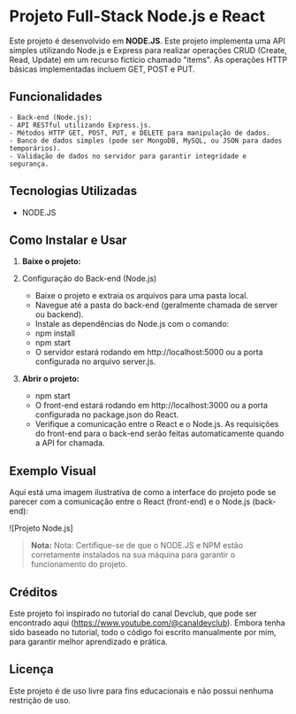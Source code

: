 
# Projeto Full-Stack Node.js e React

Este projeto é desenvolvido em **NODE.JS**. Este projeto implementa uma API simples utilizando Node.js e Express para realizar operações CRUD (Create, Read, Update) em um recurso
fictício chamado "items". As operações HTTP básicas implementadas incluem GET, POST e PUT.

## Funcionalidades

    - Back-end (Node.js):
    - API RESTful utilizando Express.js.
    - Métodos HTTP GET, POST, PUT, e DELETE para manipulação de dados.
    - Banco de dados simples (pode ser MongoDB, MySQL, ou JSON para dados temporários).
    - Validação de dados no servidor para garantir integridade e segurança.

## Tecnologias Utilizadas

- NODE.JS

## Como Instalar e Usar

1. **Baixe o projeto:**

1. Configuração do Back-end (Node.js)
    - Baixe o projeto e extraia os arquivos para uma pasta local.
    - Navegue até a pasta do back-end (geralmente chamada de server ou backend).
    - Instale as dependências do Node.js com o comando:
    - npm install
    - npm start
    - O servidor estará rodando em http://localhost:5000 ou a porta configurada no arquivo server.js.

2. **Abrir o projeto:**

    - npm start
    - O front-end estará rodando em http://localhost:3000 ou a porta configurada no package.json do React.
    - Verifique a comunicação entre o React e o Node.js. As requisições do front-end para o back-end serão feitas automaticamente quando a API for chamada.

## Exemplo Visual

Aqui está uma imagem ilustrativa de como a interface do projeto pode se parecer com a comunicação entre o React (front-end) e o Node.js (back-end):

![Projeto Node.js]

> **Nota:** Nota: Certifique-se de que o NODE.JS e NPM estão corretamente instalados na sua máquina para garantir o funcionamento do projeto.

## Créditos
Este projeto foi inspirado no tutorial do canal Devclub, que pode ser encontrado aqui (https://www.youtube.com/@canaldevclub). Embora tenha sido baseado no tutorial, todo o código foi escrito manualmente por mim, para garantir melhor aprendizado e prática.

## Licença

Este projeto é de uso livre para fins educacionais e não possui nenhuma restrição de uso.






